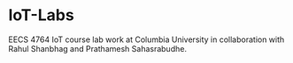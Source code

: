 # IoT-Labs

EECS 4764 IoT course lab work at Columbia University in collaboration with Rahul Shanbhag and Prathamesh Sahasrabudhe. 
